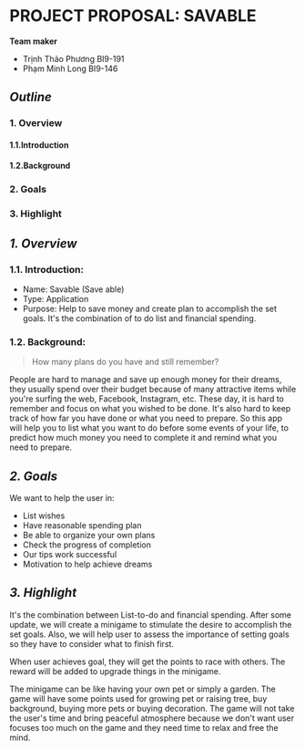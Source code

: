 # PROJECT PROPOSAL: SAVABLE

**Team maker**
- Trịnh Thảo Phương BI9-191
- Phạm Minh Long BI9-146

## *Outline*
### 1. Overview
#### 1.1.Introduction
#### 1.2.Background
### 2. Goals
### 3. Highlight
  
## *1. Overview*

### 1.1. Introduction:
  
- Name: Savable (Save able)
- Type: Application
- Purpose: Help to save money and create plan to accomplish the set goals. It's the combination of to do list and financial spending.

### 1.2. Background:
   
   > How many plans do you have and still remember?
   
 People are hard to manage and save up enough money for their dreams, they usually spend over their budget because of many attractive items while you're surfing the web, Facebook, Instagram, etc. These day, it is hard to remember and focus on what you wished to be done. It's also hard to keep track of how far you have done or what you need to prepare. So this app will help you to list what you want to do before some events of your life, to predict how much money you need to complete it and remind what you need to prepare.
   
## *2. Goals*
We want to help the user in: 
- List wishes
- Have reasonable spending plan
- Be able to organize your own plans
- Check the progress of completion
- Our tips work successful
- Motivation to help achieve dreams

## *3. Highlight*
It's the combination between List-to-do and financial spending. After some update, we will create a minigame to stimulate the desire to accomplish the set goals. Also, we will help user to assess the importance of setting goals so they have to consider what to finish first.

When user achieves goal, they will get the points to race with others. The reward will be added to upgrade things in the minigame.

The minigame can be like having your own pet or simply a garden. The game will have some points used for growing pet or raising tree, buy background, buying more pets or buying decoration. The game will not take the user's time and bring peaceful atmosphere because we don't want user focuses too much on the game and they need time to relax and free the mind.
